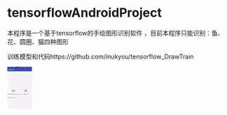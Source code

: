 # tensorflowAndroidProject
本程序是一个基于tensorflow的手绘图形识别软件
，目前本程序只能识别：鱼、花、圆圈、猫四种图形


训练模型和代码https://github.com/inukyou/tensorflow_DrawTrain

![](https://github.com/inukyou/tensorflowAndroidProject/blob/master/Screenrecorder-2018-07-20-10-18-41-424.gif)  


